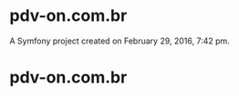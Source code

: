pdv-on.com.br
=============

A Symfony project created on February 29, 2016, 7:42 pm.
# pdv-on.com.br
